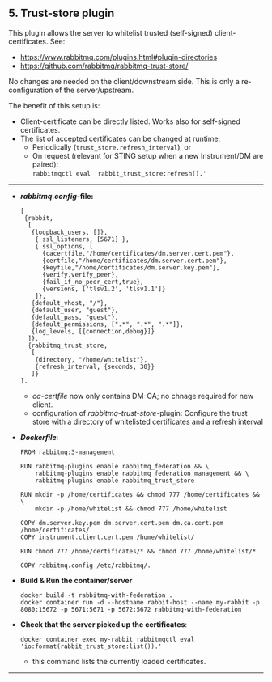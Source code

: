 
## 5. Trust-store plugin

This plugin allows the server to whitelist trusted (self-signed) client-certificates.  See:
  - https://www.rabbitmq.com/plugins.html#plugin-directories
  - https://github.com/rabbitmq/rabbitmq-trust-store/

No changes are needed on the client/downstream side.
This is only a re-configuration of the server/upstream.

The benefit of this setup is:
- Client-certificate can be directly listed. Works also for self-signed certificates.
- The list of accepted certificates can be changed at runtime:
    - Periodically (`trust_store.refresh_interval`), or
    - On request (relevant for STING setup when a new Instrument/DM are paired):  
      ````rabbitmqctl eval 'rabbit_trust_store:refresh().'````

---

- ***rabbitmq.config*-file:** 
  ````
  [
   {rabbit,
    [
     {loopback_users, []},
      { ssl_listeners, [5671] },
      { ssl_options, [
        {cacertfile,"/home/certificates/dm.server.cert.pem"},
        {certfile,"/home/certificates/dm.server.cert.pem"},
        {keyfile,"/home/certificates/dm.server.key.pem"},
        {verify,verify_peer},
        {fail_if_no_peer_cert,true},
        {versions, ['tlsv1.2', 'tlsv1.1']}
      ]},
     {default_vhost, "/"},
     {default_user, "guest"},
     {default_pass, "guest"},
     {default_permissions, [".*", ".*", ".*"]},
     {log_levels, [{connection,debug}]}
    ]},
    {rabbitmq_trust_store,
     [
      {directory, "/home/whitelist"},
      {refresh_interval, {seconds, 30}}
     ]}
  ].
  ````
   - *ca-certfile* now only contains DM-CA; no chnage required for new client.
   - configuration of *rabbitmq-trust-store*-plugin: 
     Configure the trust store with a directory of whitelisted certificates and a refresh interval


- ***Dockerfile***:
  ````
  FROM rabbitmq:3-management
  
  RUN rabbitmq-plugins enable rabbitmq_federation && \
      rabbitmq-plugins enable rabbitmq_federation_management && \
      rabbitmq-plugins enable rabbitmq_trust_store
  
  RUN mkdir -p /home/certificates && chmod 777 /home/certificates && \
      mkdir -p /home/whitelist && chmod 777 /home/whitelist
  
  COPY dm.server.key.pem dm.server.cert.pem dm.ca.cert.pem /home/certificates/
  COPY instrument.client.cert.pem /home/whitelist/
  
  RUN chmod 777 /home/certificates/* && chmod 777 /home/whitelist/*
  
  COPY rabbitmq.config /etc/rabbitmq/.
  ````



- **Build & Run the container/server**
  ````
  docker build -t rabbitmq-with-federation . 
  docker container run -d --hostname rabbit-host --name my-rabbit -p 8080:15672 -p 5671:5671 -p 5672:5672 rabbitmq-with-federation 
  ````


- **Check that the server picked up the certificates**:
  ````
  docker container exec my-rabbit rabbitmqctl eval 'io:format(rabbit_trust_store:list()).'
  ````
  - this command lists the currently loaded certificates.

---
